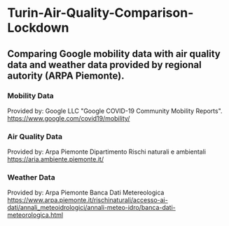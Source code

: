 # Turin-Air-Quality-Comparison-Lockdown
## Comparing Google mobility data with air quality data and weather data provided by regional autority (ARPA Piemonte).

### Mobility Data
Provided by:
Google LLC "Google COVID-19 Community Mobility Reports". https://www.google.com/covid19/mobility/

### Air Quality Data
Provided by:
Arpa Piemonte
Dipartimento Rischi naturali e ambientali
https://aria.ambiente.piemonte.it/

### Weather Data
Provided by:
Arpa Piemonte
Banca Dati Metereologica
https://www.arpa.piemonte.it/rischinaturali/accesso-ai-dati/annali_meteoidrologici/annali-meteo-idro/banca-dati-meteorologica.html
